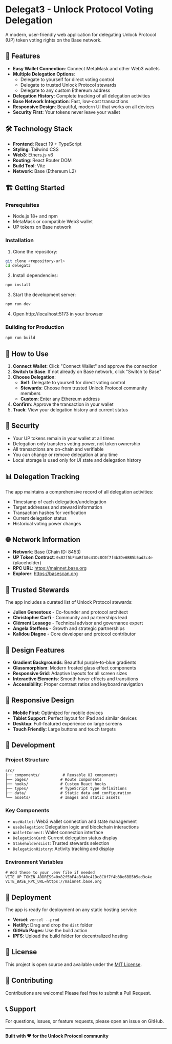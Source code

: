 # Delegat3 - Unlock Protocol Voting Delegation

A modern, user-friendly web application for delegating Unlock Protocol (UP) token voting rights on the Base network.

## 🚀 Features

- **Easy Wallet Connection**: Connect MetaMask and other Web3 wallets
- **Multiple Delegation Options**:
  - Delegate to yourself for direct voting control
  - Delegate to trusted Unlock Protocol stewards
  - Delegate to any custom Ethereum address
- **Delegation History**: Complete tracking of all delegation activities
- **Base Network Integration**: Fast, low-cost transactions
- **Responsive Design**: Beautiful, modern UI that works on all devices
- **Security First**: Your tokens never leave your wallet

## 🛠️ Technology Stack

- **Frontend**: React 19 + TypeScript
- **Styling**: Tailwind CSS
- **Web3**: Ethers.js v6
- **Routing**: React Router DOM
- **Build Tool**: Vite
- **Network**: Base (Ethereum L2)

## 🏗️ Getting Started

### Prerequisites

- Node.js 18+ and npm
- MetaMask or compatible Web3 wallet
- UP tokens on Base network

### Installation

1. Clone the repository:
```bash
git clone <repository-url>
cd delegat3
```

2. Install dependencies:
```bash
npm install
```

3. Start the development server:
```bash
npm run dev
```

4. Open http://localhost:5173 in your browser

### Building for Production

```bash
npm run build
```

## 🎯 How to Use

1. **Connect Wallet**: Click "Connect Wallet" and approve the connection
2. **Switch to Base**: If not already on Base network, click "Switch to Base"
3. **Choose Delegation**:
   - **Self**: Delegate to yourself for direct voting control
   - **Stewards**: Choose from trusted Unlock Protocol community members
   - **Custom**: Enter any Ethereum address
4. **Confirm**: Approve the transaction in your wallet
5. **Track**: View your delegation history and current status

## 🔐 Security

- Your UP tokens remain in your wallet at all times
- Delegation only transfers voting power, not token ownership
- All transactions are on-chain and verifiable
- You can change or remove delegation at any time
- Local storage is used only for UI state and delegation history

## 📊 Delegation Tracking

The app maintains a comprehensive record of all delegation activities:

- Timestamp of each delegation/undelegation
- Target addresses and steward information
- Transaction hashes for verification
- Current delegation status
- Historical voting power changes

## 🌐 Network Information

- **Network**: Base (Chain ID: 8453)
- **UP Token Contract**: `0x82f5bF4aBfA0c41Dc8C0f7f4b3De6BB5b5ad3c4e` (placeholder)
- **RPC URL**: https://mainnet.base.org
- **Explorer**: https://basescan.org

## 🤝 Trusted Stewards

The app includes a curated list of Unlock Protocol stewards:

- **Julien Genestoux** - Co-founder and protocol architect
- **Christopher Carfi** - Community and partnerships lead
- **Clément Lesaege** - Technical advisor and governance expert
- **Angela Steffens** - Growth and strategic partnerships
- **Kalidou Diagne** - Core developer and protocol contributor

## 🎨 Design Features

- **Gradient Backgrounds**: Beautiful purple-to-blue gradients
- **Glassmorphism**: Modern frosted glass effect components
- **Responsive Grid**: Adaptive layouts for all screen sizes
- **Interactive Elements**: Smooth hover effects and transitions
- **Accessibility**: Proper contrast ratios and keyboard navigation

## 📱 Responsive Design

- **Mobile First**: Optimized for mobile devices
- **Tablet Support**: Perfect layout for iPad and similar devices
- **Desktop**: Full-featured experience on large screens
- **Touch Friendly**: Large buttons and touch targets

## 🔧 Development

### Project Structure

```
src/
├── components/          # Reusable UI components
├── pages/              # Route components
├── hooks/              # Custom React hooks
├── types/              # TypeScript type definitions
├── data/               # Static data and configuration
└── assets/             # Images and static assets
```

### Key Components

- `useWallet`: Web3 wallet connection and state management
- `useDelegation`: Delegation logic and blockchain interactions
- `WalletConnect`: Wallet connection interface
- `DelegationCard`: Current delegation status display
- `StakeholdersList`: Trusted stewards selection
- `DelegationHistory`: Activity tracking and display

### Environment Variables

```env
# Add these to your .env file if needed
VITE_UP_TOKEN_ADDRESS=0x82f5bF4aBfA0c41Dc8C0f7f4b3De6BB5b5ad3c4e
VITE_BASE_RPC_URL=https://mainnet.base.org
```

## 🚀 Deployment

The app is ready for deployment on any static hosting service:

- **Vercel**: `vercel --prod`
- **Netlify**: Drag and drop the `dist` folder
- **GitHub Pages**: Use the build action
- **IPFS**: Upload the build folder for decentralized hosting

## 📄 License

This project is open source and available under the [MIT License](LICENSE).

## 🤝 Contributing

Contributions are welcome! Please feel free to submit a Pull Request.

## 📞 Support

For questions, issues, or feature requests, please open an issue on GitHub.

---

**Built with ❤️ for the Unlock Protocol community**
